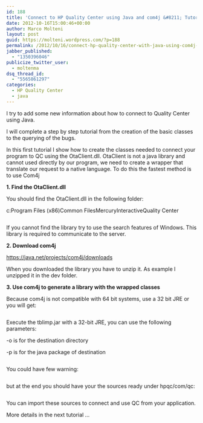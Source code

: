 ```yaml
---
id: 188
title: 'Connect to HP Quality Center using Java and com4j &#8211; Tutorial (part 1)'
date: 2012-10-16T15:00:46+00:00
author: Marco Molteni
layout: post
guid: https://molteni.wordpress.com/?p=188
permalink: /2012/10/16/connect-hp-quality-center-with-java-using-com4j-tutorial/
jabber_published:
  - "1350396046"
publicize_twitter_user:
  - moltenma
dsq_thread_id:
  - "5565861297"
categories:
  - HP Quality Center
  - java
---
```

I try to add some new information about how to connect to Quality Center using Java.

I will complete a step by step tutorial from the creation of the basic classes to the querying of the bugs.

In this first tutorial I show how to create the classes needed to connect your program to QC using the OtaClient.dll. OtaClient is not a java library and cannot used directly by our program, we need to create a wrapper that translate our request to a native language. To do this the fastest method is to use Com4j

**1. Find the OtaClient.dll**

You should find the OtaClient.dll in the following folder:

c:Program Files (x86)Common FilesMercuryInteractiveQuality Center

[<img class="alignnone size-full wp-image-190" title="qc_Ota_dll" alt="" src="https://molteni.files.wordpress.com/2012/10/qc_ota_dll1.png?resize=577%2C111" data-recalc-dims="1" />](https://molteni.files.wordpress.com/2012/10/qc_ota_dll1.png?resize=577%2C111)

If you cannot find the library try to use the search features of Windows. This library is required to communicate to the server.

**2. Download com4j**

<https://java.net/projects/com4j/downloads>

When you downloaded the library you have to unzip it. As example I unzipped it in the dev folder.

**3. Use com4j to generate a library with the wrapped classes**

Because com4j is not compatible with 64 bit systems, use a 32 bit JRE or you will get:

[<img class="alignnone size-full wp-image-185" title="qc_error" alt="" src="https://molteni.files.wordpress.com/2012/10/qc_error.png?resize=595%2C257" data-recalc-dims="1" />](https://molteni.files.wordpress.com/2012/10/qc_error.png?resize=595%2C257)

Execute the tblimp.jar with a 32-bit JRE, you can use the following parameters:

-o is for the destination directory

-p is for the java package of destination

[<img class="alignnone size-full wp-image-184" title="exe" alt="" src="https://molteni.files.wordpress.com/2012/10/exe.png?resize=595%2C45" data-recalc-dims="1" />](https://molteni.files.wordpress.com/2012/10/exe.png?resize=595%2C45)

You could have few warning:

[<img class="alignnone size-full wp-image-187" title="qc_result" alt="" src="https://molteni.files.wordpress.com/2012/10/qc_result.png?resize=343%2C357" data-recalc-dims="1" />](https://molteni.files.wordpress.com/2012/10/qc_result.png?resize=343%2C357)

but at the end you should have your the sources ready under hpqc/com/qc:

[<img class="alignnone size-full wp-image-186" title="qc_java" alt="" src="https://molteni.files.wordpress.com/2012/10/qc_java.png?resize=324%2C638" data-recalc-dims="1" />](https://molteni.files.wordpress.com/2012/10/qc_java.png?resize=324%2C638)

You can import these sources to connect and use QC from your application.

More details in the next tutorial …
